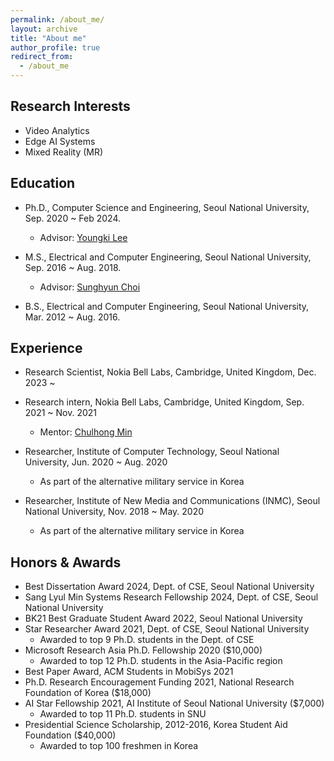 ```yaml
---
permalink: /about_me/
layout: archive
title: "About me"
author_profile: true
redirect_from: 
  - /about_me
---
```


## Research Interests

* Video Analytics
* Edge AI Systems
* Mixed Reality (MR)

## Education
* Ph.D., Computer Science and Engineering, Seoul National University, Sep. 2020 ~ Feb 2024.
  * Advisor: [Youngki Lee](http://youngkilee.blogspot.com/) 

* M.S., Electrical and Computer Engineering, Seoul National University, Sep. 2016 ~ Aug. 2018.
  * Advisor: [Sunghyun Choi](https://sites.google.com/view/sunghyun-chois-home) 

* B.S., Electrical and Computer Engineering, Seoul National University, Mar. 2012 ~ Aug. 2016.

## Experience
* Research Scientist, Nokia Bell Labs, Cambridge, United Kingdom, Dec. 2023 ~ 

* Research intern, Nokia Bell Labs, Cambridge, United Kingdom, Sep. 2021 ~ Nov. 2021
  * Mentor: [Chulhong Min](http://chulhongmin.com/)

* Researcher, Institute of Computer Technology, Seoul National University, Jun. 2020 ~ Aug. 2020
  * As part of the alternative military service in Korea

* Researcher, Institute of New Media and Communications (INMC), Seoul National University, Nov. 2018 ~ May. 2020
  * As part of the alternative military service in Korea

## Honors & Awards

* Best Dissertation Award 2024, Dept. of CSE, Seoul National University
* Sang Lyul Min Systems Research Fellowship 2024, Dept. of CSE, Seoul National University
* BK21 Best Graduate Student Award 2022, Seoul National University
* Star Researcher Award 2021, Dept. of CSE, Seoul National University
  * Awarded to top 9 Ph.D. students in the Dept. of CSE
* Microsoft Research Asia Ph.D. Fellowship 2020 ($10,000)
  * Awarded to top 12 Ph.D. students in the Asia-Pacific region
* Best Paper Award, ACM Students in MobiSys 2021
* Ph.D. Research Encouragement Funding 2021, National Research Foundation of Korea ($18,000)
* AI Star Fellowship 2021, AI Institute of Seoul National University ($7,000)
  * Awarded to top 11 Ph.D. students in SNU
* Presidential Science Scholarship, 2012-2016, Korea Student Aid Foundation ($40,000)
  * Awarded to top 100 freshmen in Korea

